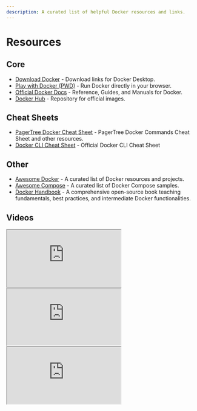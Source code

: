 ```yaml
---
description: A curated list of helpful Docker resources and links.
---
```


# Resources

## Core

* [Download Docker](https://docs.docker.com/get-docker/) - Download links for Docker Desktop.
* [Play with Docker (PWD)](https://labs.play-with-docker.com/) - Run Docker directly in your browser.
* [Official Docker Docs](https://docs.docker.com/) - Reference, Guides, and Manuals for Docker.
* [Docker Hub](https://hub.docker.com/) - Repository for official images.

## Cheat Sheets

* [PagerTree Docker Cheat Sheet](https://pagertree.com/blog/docker-commands-cheat-sheet) - PagerTree Docker Commands Cheat Sheet and other resources.
* [Docker CLI Cheat Sheet](https://docs.docker.com/get-started/docker\_cheatsheet.pdf) - Official Docker CLI Cheat Sheet

## Other

* [Awesome Docker](https://github.com/veggiemonk/awesome-docker) - A curated list of Docker resources and projects.
* [Awesome Compose](https://github.com/docker/awesome-compose) - A curated list of Docker Compose samples.
* [Docker Handbook](https://docker-handbook.farhan.dev/en/) - A comprehensive open-source book teaching fundamentals, best practices, and intermediate Docker functionalities.

## Videos

<iframe src="https://www.youtube-nocookie.com/embed/vP_4DlOH1G4" title="Docker Simplified in 55 seconds" class="rds-video"></iframe>

<iframe src="https://www.youtube-nocookie.com/embed/EUrFVnCnxLE" title="Docker Basics in 162 seconds" class="rds-video"></iframe>

<iframe src="https://www.youtube-nocookie.com/embed/To_TH6Au5zo" title="Docker Networking" class="rds-video"></iframe>

